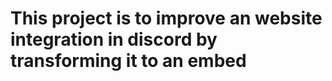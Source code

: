 <h1>This project is to improve an website integration in discord by transforming it to an embed</h1>
